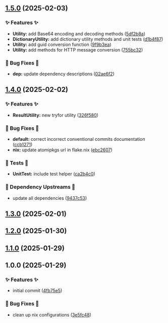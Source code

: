## [1.5.0](https://github.com/AtomiCloud/carboxylic.beryllium/compare/v1.4.0...v1.5.0) (2025-02-03)


### ✨ Features ✨

* **Utility:** add Base64 encoding and decoding methods ([5df2b8a](https://github.com/AtomiCloud/carboxylic.beryllium/commit/5df2b8a07ba24b4a9c2a1d7fa62219db82715fc0))
* **DictionaryUtility:** add dictionary utility methods and unit tests ([d1b4f87](https://github.com/AtomiCloud/carboxylic.beryllium/commit/d1b4f87c851ee29129d6ce3ebaa8336a4f8af0d7))
* **Utility:** add guid conversion function ([9f9b3ea](https://github.com/AtomiCloud/carboxylic.beryllium/commit/9f9b3ea0c8177d1fd86fe1ea012b3b35f34e34b5))
* **Utility:** add methods for HTTP message conversion ([755bc32](https://github.com/AtomiCloud/carboxylic.beryllium/commit/755bc32d4ab36be2de1e4d10a2bba70318423779))


### 🐛 Bug Fixes 🐛

* **dep:** update dependency descriptions ([02ae6f2](https://github.com/AtomiCloud/carboxylic.beryllium/commit/02ae6f20eb2d5f337a3d2354e30ca97d18745c0d))

## [1.4.0](https://github.com/AtomiCloud/carboxylic.beryllium/compare/v1.3.0...v1.4.0) (2025-02-02)


### ✨ Features ✨

* **ResultUtility:** new tryfor utility ([326f580](https://github.com/AtomiCloud/carboxylic.beryllium/commit/326f580b8f0867d62ba53a026bf36bd7bf621ebc))


### 🐛 Bug Fixes 🐛

* **default:** correct incorrect conventional commits documentation ([ccb1271](https://github.com/AtomiCloud/carboxylic.beryllium/commit/ccb1271f7e52d49e8f60af25a2c5feeb11314dd4))
* **nix:** update atomipkgs url in flake.nix ([ebc2607](https://github.com/AtomiCloud/carboxylic.beryllium/commit/ebc260750cebda12c16b5184f01239828166d659))


### 🧪 Tests 🧪

* **UnitTest:** include test helper ([ca2b4c0](https://github.com/AtomiCloud/carboxylic.beryllium/commit/ca2b4c0d73b453e747c6337cba11675e9b5e0c56))


### 🔼 Dependency Upstreams 🔼

* update all dependencies ([9437c53](https://github.com/AtomiCloud/carboxylic.beryllium/commit/9437c531c023dbb9ab69d5d992d0161b4c592742))

## [1.3.0](https://github.com/AtomiCloud/carboxylic.beryllium/compare/v1.2.0...v1.3.0) (2025-02-01)

## [1.2.0](https://github.com/AtomiCloud/carboxylic.beryllium/compare/v1.1.0...v1.2.0) (2025-01-30)

## [1.1.0](https://github.com/AtomiCloud/carboxylic.beryllium/compare/v1.0.0...v1.1.0) (2025-01-29)

## 1.0.0 (2025-01-29)


### ✨ Features ✨

* initial commit ([4fb75e5](https://github.com/AtomiCloud/carboxylic.beryllium/commit/4fb75e5989bd82c5af5fbb924ef3e1d66fef8cd4))


### 🐛 Bug Fixes 🐛

* clean up nix configurations ([3e5fc48](https://github.com/AtomiCloud/carboxylic.beryllium/commit/3e5fc4869d107465d770138d89a8b91186860ecd))
